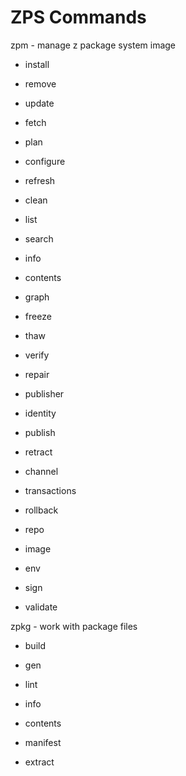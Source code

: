 ZPS Commands
============

zpm - manage z package system image
  - install
  - remove
  - update
  - fetch
  - plan
  - configure
  - refresh
  - clean
  
  - list
  - search
  
  - info
  - contents
  - graph
  - freeze
  - thaw
    
  - verify
  - repair

  - publisher
  - identity

  - publish
  - retract
  - channel

  - transactions
  - rollback

  - repo
  - image
  - env
  
  - sign
  - validate

zpkg - work with package files
  - build
  - gen
  - lint

  - info
  - contents
  - manifest
  - extract
